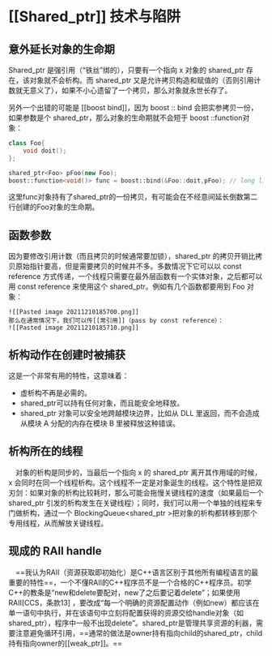 

# [[Shared_ptr]] 技术与陷阱


## 意外延长对象的生命期
Shared_ptr 是强引用（“铁丝”绑的），只要有一个指向 x 对象的 shared_ptr 存在，该对象就不会析构。而 shared_ptr 又是允许拷贝构造和赋值的（否则引用计数就无意义了），如果不小心遗留了一个拷贝，那么对象就永世长存了。


另外一个出错的可能是 [[boost bind]]，因为 boost :: bind 会把实参拷贝一份，如果参数是个 shared_ptr，那么对象的生命期就不会短于 boost ::function对象：
```c++
class Foo{
	void doit();
};

shared_ptr<Foo> pFoo(new Foo);
boost::function<void()> func = boost::bind(&Foo::doit,pFoo); // long life foo
```
这里func对象持有了shared_ptr<Foo>的一份拷贝，有可能会在不经意间延长倒数第二行创建的Foo对象的生命期。
	
	
## 函数参数

因为要修改引用计数（而且拷贝的时候通常要加锁），shared_ptr 的拷贝开销比拷贝原始指针要高，但是需要拷贝的时候并不多。多数情况下它可以以 const reference 方式传递，一个线程只需要在最外层函数有一个实体对象，之后都可以用 const reference 来使用这个 shared_ptr。例如有几个函数都要用到 Foo 对象：
	
	![[Pasted image 20211210185700.png]]
	那么在通常情况下，我们可以传[[常引用]]（pass by const reference）：
	![[Pasted image 20211210185710.png]]
	
	
## 析构动作在创建时被捕获
这是一个非常有用的特性，这意味着：
+ 虚析构不再是必需的。
+ shared_ptr<void>可以持有任何对象，而且能安全地释放。
+ shared_ptr 对象可以安全地跨越模块边界，比如从 DLL 里返回，而不会造成从模块 A 分配的内存在模块 B 里被释放这种错误。
	
	
## 析构所在的线程
 　对象的析构是同步的，当最后一个指向 x 的 shared_ptr 离开其作用域的时候，x 会同时在同一个线程析构。这个线程不一定是对象诞生的线程。这个特性是把双刃剑：如果对象的析构比较耗时，那么可能会拖慢关键线程的速度（如果最后一个 shared_ptr 引发的析构发生在关键线程）；同时，我们可以用一个单独的线程来专门做析构，通过一个 BlockingQueue<shared_ptr<void> >把对象的析构都转移到那个专用线程，从而解放关键线程。
	
	
## 现成的 RAII handle
 　==我认为RAII（资源获取即初始化）是C++语言区别于其他所有编程语言的最重要的特性==，一个不懂RAII的C++程序员不是一个合格的C++程序员。初学C++的教条是“new和delete要配对，new了之后要记着delete”；如果使用RAII[CCS，条款13]
 ，要改成“每一个明确的资源配置动作（例如new）都应该在单一语句中执行，并在该语句中立刻将配置获得的资源交给handle对象（如shared_ptr），程序中一般不出现delete”。shared_ptr是管理共享资源的利器，需要注意避免循环引用，==通常的做法是owner持有指向child的shared_ptr，child持有指向owner的[[weak_ptr]]。==


